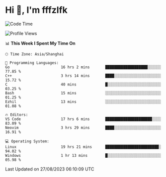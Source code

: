 # Hi 👋, I'm fffzlfk

<!--START_SECTION:waka-->
![Code Time](http://img.shields.io/badge/Code%20Time-370%20hrs%206%20mins-blue)

![Profile Views](http://img.shields.io/badge/Profile%20Views-10-blue)

📊 **This Week I Spent My Time On** 

```text
🕑︎ Time Zone: Asia/Shanghai

💬 Programming Languages: 
Go                       16 hrs 2 mins       ███████████████████░░░░░░   77.85 % 
C++                      3 hrs 14 mins       ████░░░░░░░░░░░░░░░░░░░░░   15.72 % 
C                        40 mins             █░░░░░░░░░░░░░░░░░░░░░░░░   03.25 % 
Bash                     15 mins             ░░░░░░░░░░░░░░░░░░░░░░░░░   01.25 % 
Ezhil                    13 mins             ░░░░░░░░░░░░░░░░░░░░░░░░░   01.08 % 

🔥 Editors: 
VS Code                  17 hrs 6 mins       █████████████████████░░░░   83.09 % 
Neovim                   3 hrs 29 mins       ████░░░░░░░░░░░░░░░░░░░░░   16.91 % 

💻 Operating System: 
Linux                    19 hrs 21 mins      ████████████████████████░   94.02 % 
Windows                  1 hr 13 mins        █░░░░░░░░░░░░░░░░░░░░░░░░   05.98 % 
```


 Last Updated on 27/08/2023 06:10:09 UTC
<!--END_SECTION:waka-->
